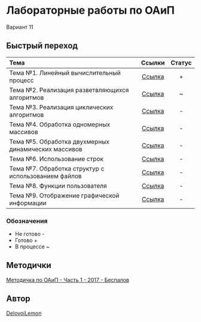 # Лабораторные работы по ОАиП
Вариант 11

## Быстрый переход
| Тема                                                | Ссылки                   | Статус |
|:----------------------------------------------------|:------------------------:|:------:|
| Тема №1. Линейный вычислительный процесс            | [Ссылка](lab1/README.md) | +      |
| Тема №2. Реализация разветвляющихся алгоритмов      | [Ссылка](lab2/README.md) | ~      |
| Тема №3. Реализация циклических алгоритмов          | [Ссылка](lab3/README.md) | -      |
| Тема №4. Обработка одномерных массивов              | [Ссылка](lab4/README.md) | -      |
| Тема №5. Обработка двухмерных динамических массивов | [Ссылка](lab5/README.md) | -      |
| Тема №6. Использование строк                        | [Ссылка](lab6/README.md) | -      |
| Тема №7. Обработка структур с использованием файлов | [Ссылка](lab7/README.md) | -      |
| Тема №8. Функции пользователя                       | [Ссылка](lab8/README.md) | -      |
| Тема №9. Отображение графической информации         | [Ссылка](lab9/README.md) | -      |

### Обозначения
+ Не готово -
+ Готово +
+ В процессе ~

## Методички
[Методичка по ОАиП - Часть 1 - 2017 - Беспалов](metodochka_OAiP_Part_1_2017_Bespalov.pdf)

## Автор
[DelovoiLemon](https://github.com/DelovoiLemon)
